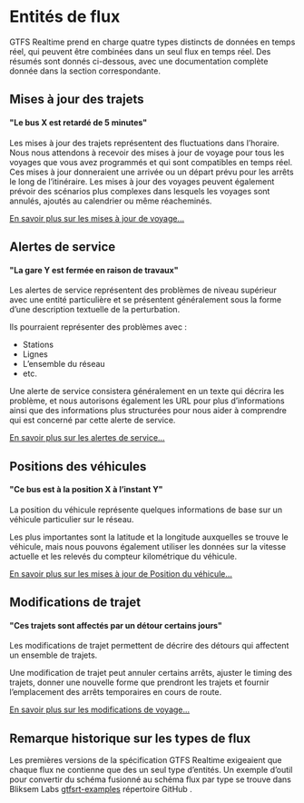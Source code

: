 # Entités de flux 
 
 GTFS Realtime prend en charge quatre types distincts de données en temps réel, qui peuvent être 
 combinées dans un seul flux en temps réel. Des résumés sont donnés ci-dessous, avec une documentation complète 
 donnée dans la section correspondante. 
 
## Mises à jour des trajets

#### "Le bus X est retardé de 5 minutes" 
 
 Les mises à jour des trajets représentent des fluctuations dans l’horaire. Nous nous attendons à recevoir 
 des mises à jour de voyage pour tous les voyages que vous avez programmés et qui sont compatibles en temps réel. Ces mises à jour 
 donneraient une arrivée ou un départ prévu pour les arrêts le long de l’itinéraire. 
 Les mises à jour des voyages peuvent également prévoir des scénarios plus complexes dans lesquels les voyages sont 
 annulés, ajoutés au calendrier ou même réacheminés. 
 
 [En savoir plus sur les mises à jour de voyage...](../trip-updates) 
 
## Alertes de service

#### "La gare Y est fermée en raison de travaux" 
 
 Les alertes de service représentent des problèmes de niveau supérieur avec une entité particulière et se présentent généralement 
 sous la forme d’une description textuelle de la perturbation. 
 
 Ils pourraient représenter des problèmes avec : 
 
 * Stations 
 * Lignes 
 * L’ensemble du réseau 
 * etc. 
 
 Une alerte de service consistera généralement en un texte qui décrira les 
 problème, et nous autorisons également les URL pour plus d’informations ainsi que des informations plus 
 structurées pour nous aider à comprendre qui est concerné par cette alerte de service. 
 
 [En savoir plus sur les alertes de service...](../service-alerts) 
 
## Positions des véhicules

#### "Ce bus est à la position X à l’instant Y" 
 La position 
 du véhicule représente quelques informations de base sur un véhicule 
 particulier sur le réseau. 
 
 Les plus importantes sont la latitude et la longitude auxquelles se trouve le véhicule, mais nous pouvons également 
 utiliser les données sur la vitesse actuelle et les relevés du compteur kilométrique du véhicule. 
 
 [En savoir plus sur les mises à jour de Position du véhicule...](../vehicle-positions) 
 
## Modifications de trajet

#### "Ces trajets sont affectés par un détour certains jours" 
 
 Les modifications de trajet permettent de décrire des détours qui affectent un ensemble de trajets. 
 
 Une modification de trajet peut annuler certains arrêts, ajuster le timing des trajets, 
 donner une nouvelle forme que prendront les trajets et fournir l’emplacement des 
 arrêts temporaires en cours de route. 
 
 [En savoir plus sur les modifications de voyage...](../trip-modifications) 
 
## Remarque historique sur les types de flux 
 
 Les premières versions de la spécification GTFS Realtime exigeaient que chaque flux ne contienne que des 
 un seul type d’entités. Un exemple d’outil pour convertir du schéma fusionné au schéma 
 flux par type se trouve dans Bliksem Labs [gtfsrt-examples](https://github.com/bliksemlabs/gtfsrt-examples/blob/master/split_by_entitytype.py ) répertoire GitHub .